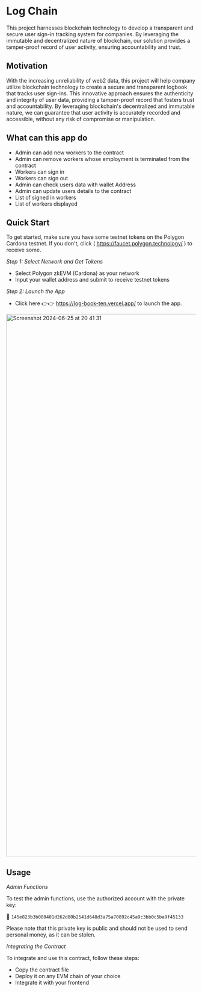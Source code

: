 # Log Chain

This project harnesses blockchain technology to develop a transparent and secure user sign-in tracking system for companies. By leveraging the immutable and decentralized nature of blockchain, our solution provides a tamper-proof record of user activity, ensuring accountability and trust.


## Motivation

With the increasing unreliability of web2 data, this project will help company  utilize blockchain technology to create a secure and transparent logbook that tracks user sign-ins. This innovative approach ensures the authenticity and integrity of user data, providing a tamper-proof record that fosters trust and accountability. By leveraging blockchain's decentralized and immutable nature, we can guarantee that user activity is accurately recorded and accessible, without any risk of compromise or manipulation.

## What can this app do

- Admin can add new workers to the contract
- Admin can remove workers whose employment is terminated from the contract
- Workers can sign in
- Workers can sign out
- Admin can check users data with wallet Address
- Admin can update users details to the contract
- List of signed in workers
- List of workers displayed

## Quick Start
To get started, make sure you have some testnet tokens on the Polygon Cardona testnet. If you don't, click  ( https://faucet.polygon.technology/ ) to receive some.

*Step 1: Select Network and Get Tokens*

- Select Polygon zkEVM (Cardona) as your network
- Input your wallet address and submit to receive testnet tokens


*Step 2: Launch the App*

- Click here 👉👉 https://log-book-ten.vercel.app/ to launch the app.
  
<img width="1439" alt="Screenshot 2024-06-25 at 20 41 31" src="https://github.com/kemichris/Log-Chain/assets/106411775/5de3534c-5a49-4706-8511-2040ea0023e1">

## Usage

*Admin Functions*

To test the admin functions, use the authorized account with the private key:

🔑 `145e823b3b080401d262d80b2541d648d3a75a70892c45a9c3bb0c5ba9f45133`

Please note that this private key is public and should not be used to send personal money, as it can be stolen.

*Integrating the Contract*

To integrate and use this contract, follow these steps:

- Copy the contract file
- Deploy it on any EVM chain of your choice
- Integrate it with your frontend






